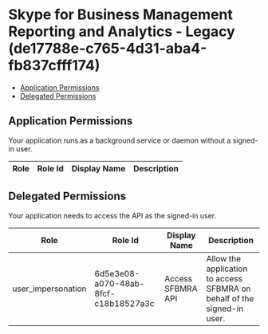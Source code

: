 # Skype for Business Management Reporting and Analytics - Legacy (de17788e-c765-4d31-aba4-fb837cfff174)
- [Application Permissions](#application-permissions)
- [Delegated Permissions](#delegated-permissions)

## Application Permissions
Your application runs as a background service or daemon without a signed-in user.

| Role | Role Id | Display Name | Description |
|---|---|---|---|

## Delegated Permissions
Your application needs to access the API as the signed-in user. 

| Role | Role Id | Display Name | Description |
|---|---|---|---|
| user_impersonation | 6d5e3e08-a070-48ab-8fcf-c18b18527a3c | Access SFBMRA API | Allow the application to access SFBMRA on behalf of the signed-in user. |


